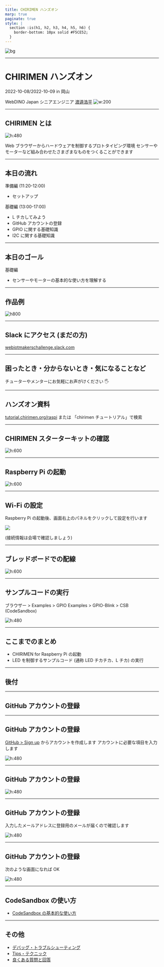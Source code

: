 ```yaml
---
title: CHIRIMEN ハンズオン
marp: true
paginate: true
style: |
  section :is(h1, h2, h3, h4, h5, h6) {
    border-bottom: 10px solid #F5CE52;
  }
---
```


![bg](https://webiotmakers.github.io/static/images/2022/template/ogp.jpg)

---

# CHIRIMEN ハンズオン

2022-10-08/2022-10-09 in 岡山

WebDINO Japan シニアエンジニア
[渡邉浩平](https://github.com/kou029w)
![w:200](https://github.com/kou029w.png)

---

## CHIRIMEN とは

![h:480](https://res.cloudinary.com/chirimen/image/fetch/c_limit,f_auto,q_auto,w_1200/https://tutorial.chirimen.org/raspi/imgs/section0/CHIRIMENforRaspberryPi3.png)

Web ブラウザーからハードウェアを制御するプロトタイピング環境
センサーやモーターなど組み合わせたさまざまなものをつくることができます

---

## 本日の流れ

準備編 (11:20-12:00)

- セットアップ

基礎編 (13:00-17:00)

- L チカしてみよう
- GitHub アカウントの登録
- GPIO に関する基礎知識
- I2C に関する基礎知識

---

## 本日のゴール

基礎編

- センサーやモーターの基本的な使い方を理解する

---

## 作品例

![h800](./assets/webiotmakers-gallery.dio.png)

<!-- _footer: 画像の引用元: Web×IoT メイカーズチャレンジ 作品ギャラリー https://webiotmakers.github.io/gallery/ -->

---

## Slack にアクセス (まだの方)

[webiotmakerschallenge.slack.com](https://webiotmakerschallenge.slack.com)

---

## 困ったとき・分からないとき・気になることなど

チューターやメンターにお気軽にお声がけください 🖐

---

## ハンズオン資料

[tutorial.chirimen.org/raspi](https://tutorial.chirimen.org/raspi/)
または
「chirimen チュートリアル」で検索

---

## CHIRIMEN スターターキットの確認

![h:600](./assets/chirimen-starter-kit.png)

<!-- _footer: https://tutorial.chirimen.org/raspi/section0#section-1 -->

---

## Raspberry Pi の起動

![h:600](./assets/setup-raspi.jpg)

<!-- _footer: https://tutorial.chirimen.org/raspi/section0#chirimen-for-raspberry-pi--1 -->

---

## Wi-Fi の設定

Raspberry Pi の起動後、画面右上のパネルをクリックして設定を行います

![](./assets/setup-wifi.png)

(接続情報は会場で確認しましょう)

<!-- _footer: https://tutorial.chirimen.org/raspi/section0#wifi- -->

---

## ブレッドボードでの配線

![h:600](./assets/led-blink.dio.png)

<!-- _footer: https://tutorial.chirimen.org/raspi/section0#section-7 -->

---

## サンプルコードの実行

ブラウザー > Examples > GPIO Examples > GPIO-Blink > CSB (CodeSandbox)

![h:480](./assets/link-to-led-blink-csb.jpg)

<!-- _footer: CHIRIMEN Examples https://chirimen.org/chirimen/gc/top/examples/ -->

---

## ここまでのまとめ

- CHIRIMEN for Raspberry Pi の起動
- LED を制御するサンプルコード (通称 LED チカチカ、L チカ) の実行

---

## 後付

---

## GitHub アカウントの登録

---

## GitHub アカウントの登録

[GitHub > Sign up](https://github.com/signup) からアカウントを作成します
アカウントに必要な項目を入力します

![h:480](./assets/signup-github.png)

---

## GitHub アカウントの登録

![h:480](./assets/signup-github-verify.png)

<!-- _footer: Join GitHub https://github.com/signup -->

---

## GitHub アカウントの登録

入力したメールアドレスに登録用のメールが届くので確認します

![h:480](./assets/signup-github-verify-code.png)

<!-- _footer: Join GitHub https://github.com/signup -->

---

## GitHub アカウントの登録

次のような画面になれば OK

![h:480](./assets/github.png)

<!-- _footer: GitHub https://github.com/ -->

---

## CodeSandbox の使い方

- [CodeSandbox の基本的な使い方](https://csb-jp.github.io/docs/usage)

---

## その他

- [デバッグ・トラブルシューティング](https://tutorial.chirimen.org/raspi/debug)
- [Tips・テクニック](https://tutorial.chirimen.org/raspi/tips)
- [良くある質問と回答](https://tutorial.chirimen.org/raspi/faq)

